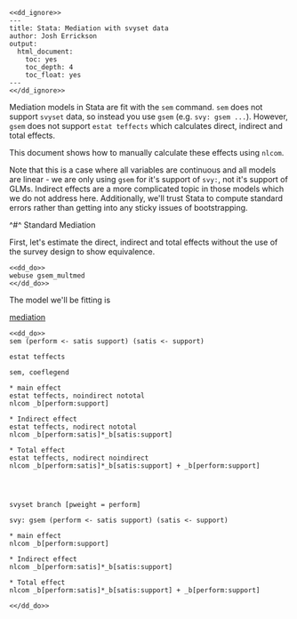 ~~~
<<dd_ignore>>
---
title: Stata: Mediation with svyset data
author: Josh Errickson
output:
  html_document:
    toc: yes
    toc_depth: 4
    toc_float: yes
---
<</dd_ignore>>
~~~~

Mediation models in Stata are fit with the `sem` command. `sem` does not support `svyset` data, so instead you use `gsem` (e.g. `svy: gsem
...`). However, `gsem` does not support `estat teffects` which calculates direct, indirect and total effects.

This document shows how to manually calculate these effects using `nlcom`.

Note that this is a case where all variables are continuous and all models are linear - we are only using `gsem` for it's support of `svy:`, not it's
support of GLMs. Indirect effects are a more complicated topic in those models which we do not address here. Additionally, we'll trust Stata to
compute standard errors rather than getting into any sticky issues of bootstrapping.

^#^ Standard Mediation

First, let's estimate the direct, indirect and total effects without the use of the survey design to show equivalence.

~~~~
<<dd_do>>
webuse gsem_multmed
<</dd_do>>
~~~~

The model we'll be fitting is

[mediation](path.png)

~~~~
<<dd_do>>
sem (perform <- satis support) (satis <- support)

estat teffects

sem, coeflegend

* main effect
estat teffects, noindirect nototal
nlcom _b[perform:support]

* Indirect effect
estat teffects, nodirect nototal
nlcom _b[perform:satis]*_b[satis:support]

* Total effect
estat teffects, nodirect noindirect
nlcom _b[perform:satis]*_b[satis:support] + _b[perform:support]




svyset branch [pweight = perform]

svy: gsem (perform <- satis support) (satis <- support)

* main effect
nlcom _b[perform:support]

* Indirect effect
nlcom _b[perform:satis]*_b[satis:support]

* Total effect
nlcom _b[perform:satis]*_b[satis:support] + _b[perform:support]

<</dd_do>>
~~~~
